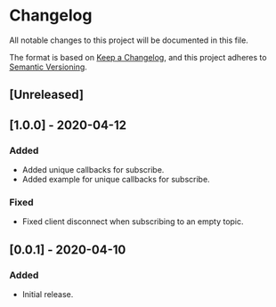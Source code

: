 # Changelog
All notable changes to this project will be documented in this file.

The format is based on [Keep a Changelog](https://keepachangelog.com/en/1.0.0/),
and this project adheres to [Semantic Versioning](https://semver.org/spec/v2.0.0.html).

## [Unreleased]

## [1.0.0] - 2020-04-12

### Added

- Added unique callbacks for subscribe.
- Added example for unique callbacks for subscribe.

### Fixed

- Fixed client disconnect when subscribing to an empty topic.

## [0.0.1] - 2020-04-10

### Added

- Initial release.